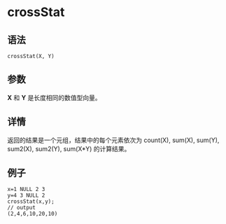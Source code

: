 # crossStat

## 语法

`crossStat(X, Y)`

## 参数

**X** 和 **Y** 是长度相同的数值型向量。

## 详情

返回的结果是一个元组，结果中的每个元素依次为 count(X), sum(X), sum(Y), sum2(X), sum2(Y),
sum(X\*Y) 的计算结果。

## 例子

```
x=1 NULL 2 3
y=4 3 NULL 2
crossStat(x,y);
// output
(2,4,6,10,20,10)
```

